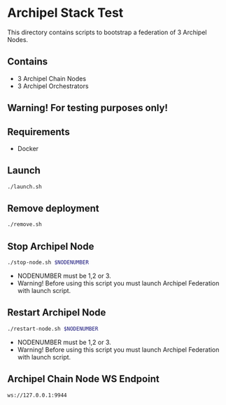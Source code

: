 # Archipel Stack Test

This directory contains scripts to bootstrap a federation of 3 Archipel Nodes.

## Contains

* 3 Archipel Chain Nodes
* 3 Archipel Orchestrators

## Warning! For testing purposes only!

## Requirements

* Docker

## Launch 

```bash
./launch.sh
```

## Remove deployment

```bash
./remove.sh
```

## Stop Archipel Node
```bash
./stop-node.sh $NODENUMBER
```
* NODENUMBER must be 1,2 or 3.
* Warning! Before using this script you must launch Archipel Federation with launch script.

## Restart Archipel Node
```bash
./restart-node.sh $NODENUMBER
```
* NODENUMBER must be 1,2 or 3.
* Warning! Before using this script you must launch Archipel Federation with launch script.

## Archipel Chain Node WS Endpoint
```bash
ws://127.0.0.1:9944
```
